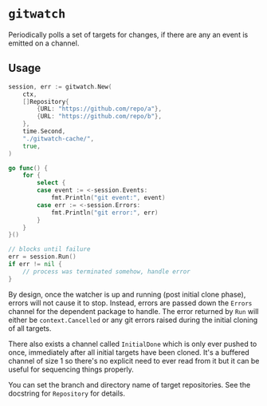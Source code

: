 # `gitwatch`

Periodically polls a set of targets for changes, if there are any an event is
emitted on a channel.

## Usage

```go
session, err := gitwatch.New(
    ctx,
    []Repository{
        {URL: "https://github.com/repo/a"},
        {URL: "https://github.com/repo/b"},
    },
    time.Second,
    "./gitwatch-cache/",
    true,
)

go func() {
    for {
        select {
        case event := <-session.Events:
            fmt.Println("git event:", event)
        case err := <-session.Errors:
            fmt.Println("git error:", err)
        }
    }
}()

// blocks until failure
err = session.Run()
if err != nil {
    // process was terminated somehow, handle error
}
```

By design, once the watcher is up and running (post initial clone phase), errors
will not cause it to stop. Instead, errors are passed down the `Errors` channel
for the dependent package to handle. The error returned by `Run` will either be
`context.Cancelled` or any git errors raised during the initial cloning of all
targets.

There also exists a channel called `InitialDone` which is only ever pushed to
once, immediately after all initial targets have been cloned. It's a buffered
channel of size 1 so there's no explicit need to ever read from it but it can be
useful for sequencing things properly.

You can set the branch and directory name of target repositories. See the
docstring for `Repository` for details.
